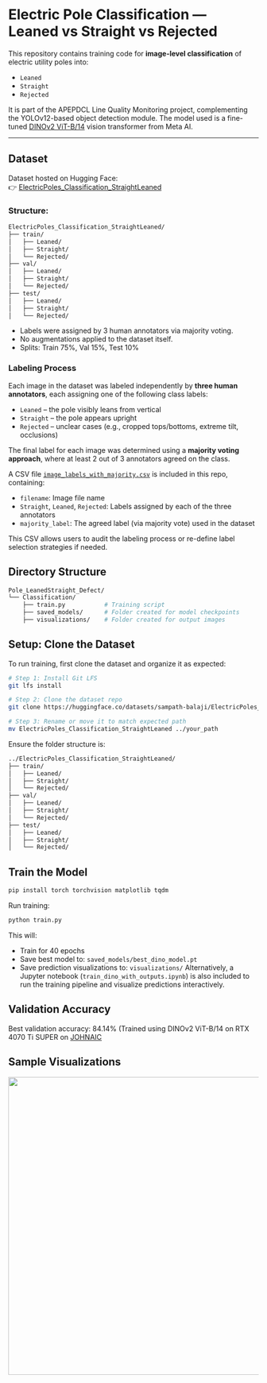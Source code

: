 # Electric Pole Classification — Leaned vs Straight vs Rejected

This repository contains training code for **image-level classification** of electric utility poles into:
- `Leaned`
- `Straight`
- `Rejected`

It is part of the APEPDCL Line Quality Monitoring project, complementing the YOLOv12-based object detection module. The model used is a fine-tuned [DINOv2 ViT-B/14](https://github.com/facebookresearch/dinov2) vision transformer from Meta AI.

---

## Dataset

Dataset hosted on Hugging Face:  
👉 [ElectricPoles_Classification_StraightLeaned](https://huggingface.co/datasets/sampath-balaji/ElectricPoles_Classification_StraightLeaned)

### Structure:
```bash
ElectricPoles_Classification_StraightLeaned/
├── train/
│   ├── Leaned/
│   ├── Straight/
│   └── Rejected/
├── val/
│   ├── Leaned/
│   ├── Straight/
│   └── Rejected/
├── test/
│   ├── Leaned/
│   ├── Straight/
│   └── Rejected/
```
- Labels were assigned by 3 human annotators via majority voting.
- No augmentations applied to the dataset itself.
- Splits: Train 75%, Val 15%, Test 10%

### Labeling Process

Each image in the dataset was labeled independently by **three human annotators**, each assigning one of the following class labels:
- `Leaned` – the pole visibly leans from vertical
- `Straight` – the pole appears upright
- `Rejected` – unclear cases (e.g., cropped tops/bottoms, extreme tilt, occlusions)

The final label for each image was determined using a **majority voting approach**, where at least 2 out of 3 annotators agreed on the class.

A CSV file [`image_labels_with_majority.csv`](./image_labels_with_majority.csv) is included in this repo, containing:
- `filename`: Image file name
- `Straight`, `Leaned`, `Rejected`: Labels assigned by each of the three annotators
- `majority_label`: The agreed label (via majority vote) used in the dataset

This CSV allows users to audit the labeling process or re-define label selection strategies if needed.

## Directory Structure
```bash
Pole_LeanedStraight_Defect/
└── Classification/
    ├── train.py           # Training script
    ├── saved_models/      # Folder created for model checkpoints
    ├── visualizations/    # Folder created for output images
```
## Setup: Clone the Dataset
To run training, first clone the dataset and organize it as expected:
```bash
# Step 1: Install Git LFS
git lfs install

# Step 2: Clone the dataset repo
git clone https://huggingface.co/datasets/sampath-balaji/ElectricPoles_Classification_StraightLeaned

# Step 3: Rename or move it to match expected path
mv ElectricPoles_Classification_StraightLeaned ../your_path
```
Ensure the folder structure is:
```bash
../ElectricPoles_Classification_StraightLeaned/
├── train/
│   ├── Leaned/
│   ├── Straight/
│   └── Rejected/
├── val/
│   ├── Leaned/
│   ├── Straight/
│   └── Rejected/
├── test/
│   ├── Leaned/
│   ├── Straight/
│   └── Rejected/
```

## Train the Model
```bash
pip install torch torchvision matplotlib tqdm
```
Run training:
```bash
python train.py
```
This will:
- Train for 40 epochs
- Save best model to: ```saved_models/best_dino_model.pt```
- Save prediction visualizations to: ```visualizations/```
Alternatively, a Jupyter notebook (`train_dino_with_outputs.ipynb`) is also included to run the training pipeline and visualize predictions interactively.

## Validation Accuracy
Best validation accuracy: 84.14%
(Trained using DINOv2 ViT-B/14 on RTX 4070 Ti SUPER on [JOHNAIC](https://von-neumann.ai/)

## Sample Visualizations
<p align="center"> <img src="https://raw.githubusercontent.com/sampath-balaji/electrical-line-defects/refs/heads/main/Pole_LeanedStraight_Defect/Classification/assets/val_viz_ep40.png" width="600"/> </p>
